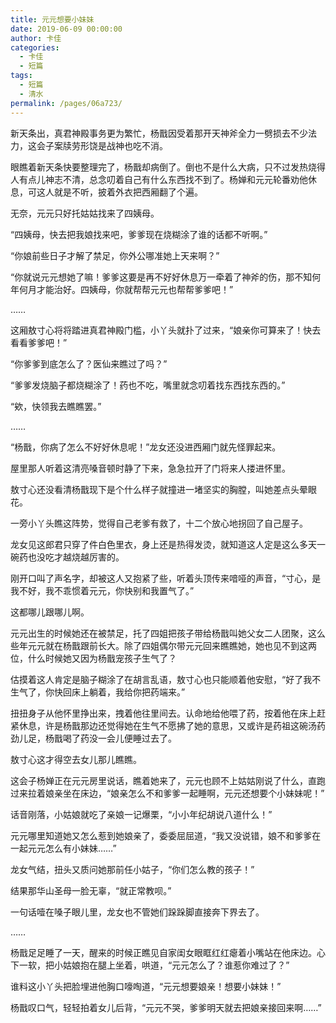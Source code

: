 ```yaml
---
title: 元元想要小妹妹
date: 2019-06-09 00:00:00
author: 卡佳
categories: 
  - 卡佳
  - 短篇
tags: 
  - 短篇
  - 清水
permalink: /pages/06a723/
---
```


新天条出，真君神殿事务更为繁忙，杨戬因受着那开天神斧全力一劈损去不少法力，这会子案牍劳形饶是战神也吃不消。

眼瞧着新天条快要整理完了，杨戬却病倒了。倒也不是什么大病，只不过发热烧得人有点儿神志不清，总念叨着自己有什么东西找不到了。杨婵和元元轮番劝他休息，可这人就是不听，披着外衣把西厢翻了个遍。

<!-- more -->

无奈，元元只好托姑姑找来了四姨母。

“四姨母，快去把我娘找来吧，爹爹现在烧糊涂了谁的话都不听啊。”

“你娘前些日子才解了禁足，你外公哪准她上天来啊？”

“你就说元元想她了嘛！爹爹这要是再不好好休息万一牵着了神斧的伤，那不知何年何月才能治好。四姨母，你就帮帮元元也帮帮爹爹吧！”

……

这厢敖寸心将将踏进真君神殿门槛，小丫头就扑了过来，“娘亲你可算来了！快去看看爹爹吧！”

“你爹爹到底怎么了？医仙来瞧过了吗？”

“爹爹发烧脑子都烧糊涂了！药也不吃，嘴里就念叨着找东西找东西的。”

“欸，快领我去瞧瞧罢。”

……


“杨戬，你病了怎么不好好休息呢！”龙女还没进西厢门就先怪罪起来。

屋里那人听着这清亮嗓音顿时静了下来，急急拉开了门将来人搂进怀里。

敖寸心还没看清杨戬现下是个什么样子就撞进一堵坚实的胸膛，叫她差点头晕眼花。

一旁小丫头瞧这阵势，觉得自己老爹有救了，十二个放心地拐回了自己屋子。

龙女见这郎君只穿了件白色里衣，身上还是热得发烫，就知道这人定是这么多天一碗药也没吃才越烧越厉害的。

刚开口叫了声名字，却被这人又抱紧了些，听着头顶传来喑哑的声音，“寸心，是我不好，我不乖惯着元元，你快别和我置气了。”

这都哪儿跟哪儿啊。

元元出生的时候她还在被禁足，托了四姐把孩子带给杨戬叫她父女二人团聚，这么些年元元就在杨戬跟前长大。除了四姐偶尔带元元回来瞧瞧她，她也见不到这两位，什么时候她又因为杨戬宠孩子生气了？

估摸着这人肯定是脑子糊涂了在胡言乱语，敖寸心也只能顺着他安慰，“好了我不生气了，你快回床上躺着，我给你把药端来。”

扭扭身子从他怀里挣出来，拽着他往里间去。认命地给他喂了药，按着他在床上赶紧休息，许是杨戬那边还觉得她在生气不愿拂了她的意思，又或许是药祖这碗汤药劲儿足，杨戬喝了药没一会儿便睡过去了。

敖寸心这才得空去女儿那儿瞧瞧。

这会子杨婵正在元元房里说话，瞧着她来了，元元也顾不上姑姑刚说了什么，直跑过来拉着娘亲坐在床边，“娘亲怎么不和爹爹一起睡啊，元元还想要个小妹妹呢！”

话音刚落，小姑娘就吃了亲娘一记爆栗，“小小年纪胡说八道什么！”

元元哪里知道她又怎么惹到她娘亲了，委委屈屈道，“我又没说错，娘不和爹爹在一起元元怎么有小妹妹……”

龙女气结，扭头又质问她那前任小姑子，“你们怎么教的孩子！”

结果那华山圣母一脸无辜，“就正常教呗。”

一句话噎在嗓子眼儿里，龙女也不管她们跺跺脚直接奔下界去了。

……

杨戬足足睡了一天，醒来的时候正瞧见自家闺女眼眶红红瘪着小嘴站在他床边。心下一软，把小姑娘抱在腿上坐着，哄道，“元元怎么了？谁惹你难过了？”

谁料这小丫头把脸埋进他胸口嚎啕道，“元元想要娘亲！想要小妹妹！”

杨戬叹口气，轻轻拍着女儿后背，“元元不哭，爹爹明天就去把娘亲接回来啊……”
